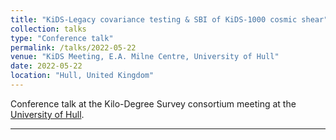 ```yaml
---
title: "KiDS-Legacy covariance testing & SBI of KiDS-1000 cosmic shear"
collection: talks
type: "Conference talk"
permalink: /talks/2022-05-22
venue: "KiDS Meeting, E.A. Milne Centre, University of Hull"
date: 2022-05-22
location: "Hull, United Kingdom"
---
```


Conference talk at the Kilo-Degree Survey consortium meeting at the [University of Hull](https://www.milne.hull.ac.uk/).

---
